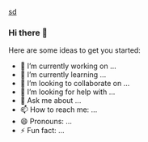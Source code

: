 

[sd](https://raw.githubusercontent.com/mdrabiulis/mdrabiulis/mdrabiulis/bgImage/holi-color-background-white-background_24972-1830.jpg)


### Hi there 👋


Here are some ideas to get you started:

- 🔭 I’m currently working on ...
- 🌱 I’m currently learning ...
- 👯 I’m looking to collaborate on ...
- 🤔 I’m looking for help with ...
- 💬 Ask me about ...
- 📫 How to reach me: ...
- 😄 Pronouns: ...
- ⚡ Fun fact: ...
